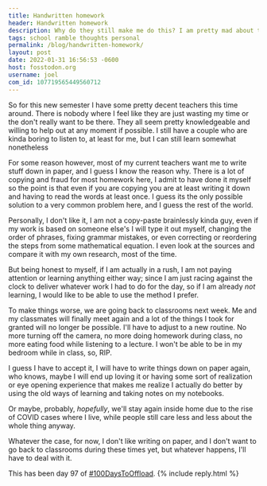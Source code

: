 ```yaml
---
title: Handwritten homework
header: Handwritten homework
description: Why do they still make me do this? I am pretty mad about this, but I guess I also understand the point
tags: school ramble thoughts personal
permalink: /blog/handwritten-homework/
layout: post
date: 2022-01-31 16:56:53 -0600
host: fosstodon.org
username: joel
com_id: 107719565449560712
---
```


So for this new semester I have some pretty decent teachers this time around. There is nobody where I feel like they are just wasting my time or the don't really want to be there. They all seem pretty knowledgeable and willing to help out at any moment if possible. I still have a couple who are kinda boring to listen to, at least for me, but I can still learn somewhat nonetheless

For some reason however, most of my current teachers want me to write stuff down in paper, and I guess I know the reason why. There is a lot of copying and fraud for most homework here, I admit to have done it myself so the point is that even if you are copying you are at least writing it down and having to read the words at least once. I guess its the only possible solution to a very common problem here, and I guess the rest of the world.

Personally, I don't like it, I am not a copy-paste brainlessly kinda guy, even if my work is based on someone else's I will type it out myself, changing the order of phrases, fixing grammar mistakes, or even correcting or reordering the steps from some mathematical equation. I even look at the sources and compare it with my own research, most of the time.

But being honest to myself, if I am actually in a rush, I am not paying attention or learning anything either way; since I am just racing against the clock to deliver whatever work I had to do for the day, so if I am already *not* learning, I would like to be able to use the method I prefer.

To make things worse, we are going back to classrooms next week. Me and my classmates will finally meet again and a lot of the things I took for granted will no longer be possible. I'll have to adjust to a new routine. No more turning off the camera, no more doing homework during class, no more eating food while listening to a lecture. I won't be able to be in my bedroom while in class, so, RIP.

I guess I have to accept it, I will have to write things down on paper again, who knows, maybe I will end up loving it or having some sort of realization or eye opening experience that makes me realize I actually do better by using the old ways of learning and taking notes on my notebooks.

Or maybe, probably, *hopefully*, we'll stay again inside home due to the rise of COVID cases where I live, while people still care less and less about the whole thing anyway.

Whatever the case, for now, I don't like writing on paper, and I don't want to go back to classrooms during these times yet, but whatever happens, I'll have to deal with it.

This has been day 97 of [#100DaysToOffload](https://100daystooffload.com).
{% include reply.html %}

